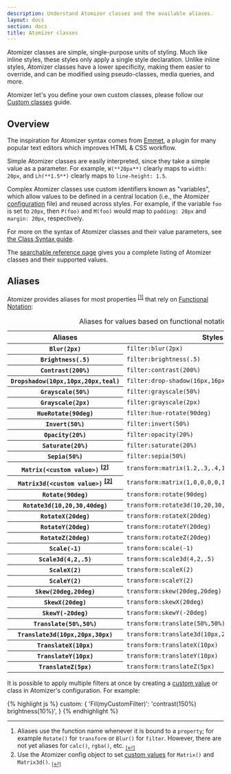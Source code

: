 ```yaml
---
description: Understand Atomizer classes and the available aliases.
layout: docs
section: docs
title: Atomizer classes
---
```


Atomizer classes are simple, single-purpose units of styling. Much like inline styles, these styles only apply a single style declaration. Unlike inline styles, Atomizer classes have a lower specificity, making them easier to override, and can be modified using pseudo-classes, media queries, and more.

<div class="noteBox info">Atomizer let's you define your own custom classes, please follow our <a href="{% link guides/custom-classes.md %}">Custom classes</a> guide.</div>

## Overview

The inspiration for Atomizer syntax comes from [Emmet](http://emmet.io/), a plugin for many popular text editors which improves HTML &amp; CSS workflow.

Simple Atomizer classes are easily interpreted, since they take a simple value as a parameter. For example, `W(**20px**)` clearly maps to `width: 20px`, and `Lh(**1.5**)` clearly maps to `line-height: 1.5`.

Complex Atomizer classes use custom identifiers known as &quot;variables&quot;, which allow values to be defined in a central location (i.e., the Atomizer [configuration](../configuration.html) file) and reused across styles. For example, if the variable `foo` is set to `20px`, then `P(foo)` and `M(foo)` would map to `padding: 20px` and `margin: 20px`, respectively.

For more on the syntax of Atomizer classes and their value parameters, see [the Class Syntax guide](/guides/syntax.html).

<div class="noteBox info">The <a href="{% link reference.md %}">searchable reference page</a> gives you a complete listing of Atomizer classes and their supported values.</div>

## Aliases

Atomizer provides aliases for most properties <sup>[[1]](#footnote)<a id="footnote-1" class="D(ib)"></a></sup> that rely on [Functional Notation](http://www.w3.org/TR/css3-values/#functional-notation):

<div class="Ovx(s) W(100%)">
    <table class="Ta(start) W(100%)">
        <caption class="Hidden">Aliases for values based on functional notation</caption>
        <thead>
            <tr>
                <th scope="col" class="P(10px)">Aliases</th>
                <th scope="col" class="P(10px)">Styles</th>
            </tr>
        </thead>
        <tbody>
            <tr class="BdT Bdc(#0280ae.3)">
                <th scope="row" class="Va(t) Whs(nw) P(10px)"><code>Blur(<b>2px</b>)</code></th>
                <td class="Va(t) P(10px)"><code>filter:blur(2px)</code></td>
            </tr>
            <tr class="BdT Bdc(#0280ae.3)">
                <th scope="row" class="Va(t) Whs(nw) P(10px)"><code>Brightness(<b>.5</b>)</code></th>
                <td class="Va(t) P(10px)"><code>filter:brightness(.5)</code></td>
            </tr>
            <tr class="BdT Bdc(#0280ae.3)">
                <th scope="row" class="Va(t) Whs(nw) P(10px)"><code>Contrast(<b>200%</b>)</code></th>
                <td class="Va(t) P(10px)"><code>filter:contrast(200%)</code></td>
            </tr>
            <tr class="BdT Bdc(#0280ae.3)">
                <th scope="row" class="Va(t) Whs(nw) P(10px)"><code>Dropshadow(<b>10px,10px,20px,teal</b>)</code></th>
                <td class="Va(t) P(10px)"><code>filter:drop-shadow(16px,16px,20px,teal)</code></td>
            </tr>
            <tr class="BdT Bdc(#0280ae.3)">
                <th scope="row" class="Va(t) Whs(nw) P(10px)"><code>Grayscale(<b>50%</b>)</code></th>
                <td class="Va(t) P(10px)"><code>filter:grayscale(50%)</code></td>
            </tr>
            <tr class="BdT Bdc(#0280ae.3)">
                <th scope="row" class="Va(t) Whs(nw) P(10px)"><code>Grayscale(<b>2px</b>)</code></th>
                <td class="Va(t) P(10px)"><code>filter:grayscale(2px)</code></td>
            </tr>
            <tr class="BdT Bdc(#0280ae.3)">
                <th scope="row" class="Va(t) Whs(nw) P(10px)"><code>HueRotate(<b>90deg</b>)</code></th>
                <td class="Va(t) P(10px)"><code>filter:hue-rotate(90deg)</code></td>
            </tr>
            <tr class="BdT Bdc(#0280ae.3)">
                <th scope="row" class="Va(t) Whs(nw) P(10px)"><code>Invert(<b>50%</b>)</code></th>
                <td class="Va(t) P(10px)"><code>filter:invert(50%)</code></td>
            </tr>
            <tr class="BdT Bdc(#0280ae.3)">
                <th scope="row" class="Va(t) Whs(nw) P(10px)"><code>Opacity(<b>20%</b>)</code></th>
                <td class="Va(t) P(10px)"><code>filter:opacity(20%)</code></td>
            </tr>
            <tr class="BdT Bdc(#0280ae.3)">
                <th scope="row" class="Va(t) Whs(nw) P(10px)"><code>Saturate(<b>20%</b>)</code></th>
                <td class="Va(t) P(10px)"><code>filter:saturate(20%)</code></td>
            </tr>
            <tr class="BdT Bdc(#0280ae.3)">
                <th scope="row" class="Va(t) Whs(nw) P(10px)"><code>Sepia(<b>50%</b>)</code></th>
                <td class="Va(t) P(10px)"><code>filter:sepia(50%)</code></td>
            </tr>
            <tr class="BdT Bdc(#0280ae.3)">
                <th scope="row" class="Va(t) Whs(nw) P(10px)"><code>Matrix(<b>&lt;custom value&gt;</b>)</code> <sup><a href="#footnote" id="footnote-2">[2]</a></sup></th>
                <td class="Va(t) P(10px)"><code>transform:matrix(1.2,.3,.4,1.5,40,10)</code></td>
            </tr>
            <tr class="BdT Bdc(#0280ae.3)">
                <th scope="row" class="Va(t) Whs(nw) P(10px)"><code>Matrix3d(<b>&lt;custom value&gt;</b>)</code> <sup><a href="#footnote" id="footnote-2">[2]</a></sup></th>
                <td class="Va(t) P(10px)"><code>transform:matrix(1,0,0,0,0,1,0,0,0,0,1,0,0,0,0,1)</code></td>
            </tr>
            <tr class="BdT Bdc(#0280ae.3)">
                <th scope="row" class="Va(t) Whs(nw) P(10px)"><code>Rotate(<b>90deg</b>)</code></th>
                <td class="Va(t) P(10px)"><code>transform:rotate(90deg)</code></td>
            </tr>
            <tr class="BdT Bdc(#0280ae.3)">
                <th scope="row" class="Va(t) Whs(nw) P(10px)"><code>Rotate3d(<b>10,20,30,40deg</b>)</code></th>
                <td class="Va(t) P(10px)"><code>transform:rotate3d(10,20,30,40deg)</code></td>
            </tr>
            <tr class="BdT Bdc(#0280ae.3)">
                <th scope="row" class="Va(t) Whs(nw) P(10px)"><code>RotateX(<b>20deg</b>)</code></th>
                <td class="Va(t) P(10px)"><code>transform:rotateX(20deg)</code></td>
            </tr>
            <tr class="BdT Bdc(#0280ae.3)">
                <th scope="row" class="Va(t) Whs(nw) P(10px)"><code>RotateY(<b>20deg</b>)</code></th>
                <td class="Va(t) P(10px)"><code>transform:rotateY(20deg)</code></td>
            </tr>
            <tr class="BdT Bdc(#0280ae.3)">
                <th scope="row" class="Va(t) Whs(nw) P(10px)"><code>RotateZ(<b>20deg</b>)</code></th>
                <td class="Va(t) P(10px)"><code>transform:rotateZ(20deg)</code></td>
            </tr>
            <tr class="BdT Bdc(#0280ae.3)">
                <th scope="row" class="Va(t) Whs(nw) P(10px)"><code>Scale(<b>-1</b>)</code></th>
                <td class="Va(t) P(10px)"><code>transform:scale(-1)</code></td>
            </tr>
            <tr class="BdT Bdc(#0280ae.3)">
                <th scope="row" class="Va(t) Whs(nw) P(10px)"><code>Scale3d(<b>4,2,.5</b>)</code></th>
                <td class="Va(t) P(10px)"><code>transform:scale3d(4,2,.5)</code></td>
            </tr>
            <tr class="BdT Bdc(#0280ae.3)">
                <th scope="row" class="Va(t) Whs(nw) P(10px)"><code>ScaleX(<b>2</b>)</code></th>
                <td class="Va(t) P(10px)"><code>transform:scaleX(2)</code></td>
            </tr>
            <tr class="BdT Bdc(#0280ae.3)">
                <th scope="row" class="Va(t) Whs(nw) P(10px)"><code>ScaleY(<b>2</b>)</code></th>
                <td class="Va(t) P(10px)"><code>transform:scaleY(2)</code></td>
            </tr>
            <tr class="BdT Bdc(#0280ae.3)">
                <th scope="row" class="Va(t) Whs(nw) P(10px)"><code>Skew(<b>20deg,20deg</b>)</code></th>
                <td class="Va(t) P(10px)"><code>transform:skew(20deg,20deg)</code></td>
            </tr>
            <tr class="BdT Bdc(#0280ae.3)">
                <th scope="row" class="Va(t) Whs(nw) P(10px)"><code>SkewX(<b>20deg</b>)</code></th>
                <td class="Va(t) P(10px)"><code>transform:skewX(20deg)</code></td>
            </tr>
            <tr class="BdT Bdc(#0280ae.3)">
                <th scope="row" class="Va(t) Whs(nw) P(10px)"><code>SkewY(<b>-20deg</b>)</code></th>
                <td class="Va(t) P(10px)"><code>transform:skewY(-20deg)</code></td>
            </tr>
            <tr class="BdT Bdc(#0280ae.3)">
                <th scope="row" class="Va(t) Whs(nw) P(10px)"><code>Translate(<b>50%,50%</b>)</code></th>
                <td class="Va(t) P(10px)"><code>transform:translate(50%,50%)</code></td>
            </tr>
            <tr class="BdT Bdc(#0280ae.3)">
                <th scope="row" class="Va(t) Whs(nw) P(10px)"><code>Translate3d(<b>10px,20px,30px</b>)</code></th>
                <td class="Va(t) P(10px)"><code>transform:translate3d(10px,20px,30px)</code></td>
            </tr>
            <tr class="BdT Bdc(#0280ae.3)">
                <th scope="row" class="Va(t) Whs(nw) P(10px)"><code>TranslateX(<b>10px</b>)</code></th>
                <td class="Va(t) P(10px)"><code>transform:translateX(10px)</code></td>
            </tr>
            <tr class="BdT Bdc(#0280ae.3)">
                <th scope="row" class="Va(t) Whs(nw) P(10px)"><code>TranslateY(<b>10px</b>)</code></th>
                <td class="Va(t) P(10px)"><code>transform:translateY(10px)</code></td>
            </tr>
            <tr class="BdT Bdc(#0280ae.3)">
                <th scope="row" class="Va(t) Whs(nw) P(10px)"><code>TranslateZ(<b>5px</b>)</code></th>
                <td class="Va(t) P(10px)"><code>transform:translateZ(5px)</code></td>
            </tr>
        </tbody>
    </table>
</div>

<div class="noteBox info">It is possible to apply multiple filters at once by creating a <a href="{% link configuration.md %}#custom">custom value</a> or class in Atomizer&#39;s configuration.  For example:

{% highlight js %} custom: { 'Fil(myCustomFilter)': 'contrast(150%) brightness(10%)', } {% endhighlight %}

</div>

---

<div id="footnote"></div>

1. Aliases use the function name whenever it is bound to a `property`; for example `Rotate()` for `transform` or `Blur()` for `filter`. However, there are not yet aliases for `calc()`, `rgba()`, etc. <sub>[[↩]](#footnote-1)</sub>
1. Use the Atomizer config object to set [custom values](../configuration.html#custom) for `Matrix()` and `Matrix3d()`. <sub>[[↩]](#footnote-2)</sub>
